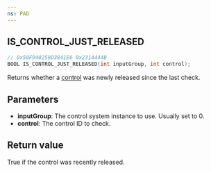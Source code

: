 ```yaml
---
ns: PAD
---
```

## IS_CONTROL_JUST_RELEASED

```c
// 0x50F940259D3841E6 0x2314444B
BOOL IS_CONTROL_JUST_RELEASED(int inputGroup, int control);
```

Returns whether a [control](https://docs.fivem.net/game-references/controls/) was newly released since the last check.

## Parameters
* **inputGroup**: The control system instance to use. Usually set to 0.
* **control**: The control ID to check.

## Return value
True if the control was recently released.